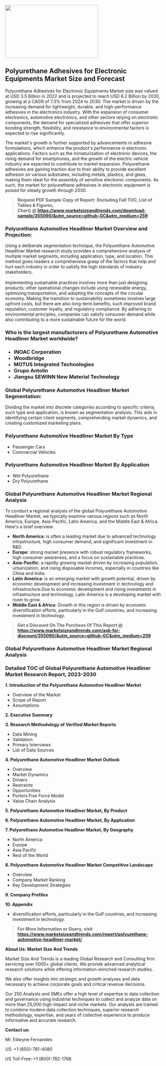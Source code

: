 <p><img class="alignnone size-medium wp-image-20088" src="https://ffe5etoiles.com/wp-content/uploads/2024/12/MST1-300x171.png" alt="" width="300" height="171" /></p><h2>Polyurethane Adhesives for Electronic Equipments Market Size and Forecast</h2><p>Polyurethane Adhesives for Electronic Equipments Market size was valued at USD 3.5 Billion in 2022 and is projected to reach USD 6.2 Billion by 2030, growing at a CAGR of 7.3% from 2024 to 2030. The market is driven by the increasing demand for lightweight, durable, and high-performance adhesives in the electronics industry. With the expansion of consumer electronics, automotive electronics, and other sectors relying on electronic components, the demand for specialized adhesives that offer superior bonding strength, flexibility, and resistance to environmental factors is expected to rise significantly.</p><p>The market's growth is further supported by advancements in adhesive formulations, which enhance the product's performance in electronic applications. Factors such as the miniaturization of electronic devices, the rising demand for smartphones, and the growth of the electric vehicle industry are expected to contribute to market expansion. Polyurethane adhesives are gaining traction due to their ability to provide excellent adhesion on various substrates, including metals, plastics, and glass, making them ideal for the assembly of sensitive electronic components. As such, the market for polyurethane adhesives in electronic equipment is poised for steady growth through 2030.</p></p><blockquote id="" class=""><strong>Request PDF Sample Copy of Report: (Including Full TOC, List of Tables &amp; Figures, Chart)&nbsp;@&nbsp;<strong><a href="https://www.marketsizeandtrends.com/download-sample/355090/&utm_source=github-GC&utm_medium=259" target="_blank">https://www.marketsizeandtrends.com/download-sample/355090/&utm_source=github-GC&utm_medium=259</a></strong></strong></blockquote><h3 id="" class="">Polyurethane Automotive Headliner Market&nbsp;Overview and Projection:</h3><p id="" class="">Using a deliberate segmentation technique, the Polyurethane Automotive Headliner Market research study provides a comprehensive analysis of multiple market segments, including application, type, and location. This method gives readers a comprehensive grasp of the factors that help and hurt each industry in order to satisfy the high standards of industry stakeholders. <br /> <br />Implementing sustainable practices involves more than just designing products; other operational changes include using renewable energy, optimizing transportation, and adopting the concepts of the circular economy. Making the transition to sustainability sometimes involves large upfront costs, but there are also long-term benefits, such improved brand reputation, customer loyalty, and regulatory compliance. By adhering to environmental principles, companies can satisfy consumer demand while also contributing to a more sustainable future for the world.</p><h3 id="" class="">Who is the largest manufacturers of&nbsp;Polyurethane Automotive Headliner Market worldwide?</h3><h3 class=""><p><ul><li>INOAC Corporation </li><li> Woodbridge </li><li> MOTUS Integrated Technologies </li><li> Grupo Antolin </li><li> Jiangsu SEWINN New Material Technology</li></ul></p></h3><h3 id="" class="">Global&nbsp;Polyurethane Automotive Headliner Market Segmentation:</h3><p id="" class="">Dividing the market into discrete categories according to specific criteria, such type and application, is known as segmentation analysis. This aids in identifying certain client segments, comprehending market dynamics, and creating customized marketing plans.</p><h3 id="" class="">Polyurethane Automotive Headliner Market&nbsp;By Type</h3><p><p><ul><li>Passenger Cars</li><li> Commercial Vehicles</p></li></ul></p></p><h3 id="" class="">Polyurethane Automotive Headliner Market&nbsp;By Application</h3><p class=""><p><ul><li>Wet Polyurethane</li><li> Dry Polyurethane</li></ul></p></p><h3 id="" class="">Global Polyurethane Automotive Headliner Market Regional Analysis</h3><p id="" class="">To conduct a regional analysis of the global Polyurethane Automotive Headliner Market, we typically examine various regions such as North America, Europe, Asia-Pacific, Latin America, and the Middle East &amp; Africa. Here's a brief overview:</p><ul><li><strong>North America</strong>: is often a leading market due to advanced technology infrastructure, high consumer demand, and significant investment in R&amp;D.</li><li><strong>Europe</strong>: strong market presence with robust regulatory frameworks, high consumer awareness, and a focus on sustainable practices.</li><li><strong>Asia-Pacific</strong>: a rapidly growing market driven by increasing population, urbanization, and rising disposable incomes, especially in countries like China and India.</li><li><strong>Latin America</strong>: is an emerging market with growth potential, driven by economic development and increasing investment in technology and infrastructure.Due to economic development and rising investments in infrastructure and technology, Latin America is a developing market with room to grow.</li><li><strong>Middle East &amp; Africa</strong>: Growth in this region is driven by economic diversification efforts, particularly in the Gulf countries, and increasing investment in technology.</li></ul><blockquote id="" class=""><strong>Get a Discount On The Purchase Of This Report @ <strong><a href="https://www.marketsizeandtrends.com/ask-for-discount/355090/&utm_source=github-GC&utm_medium=259" target="_blank">https://www.marketsizeandtrends.com/ask-for-discount/355090/&utm_source=github-GC&utm_medium=259</a></strong></strong></blockquote><h3 id="" class="">Global Polyurethane Automotive Headliner Market Regional Analysis</h3><h3 id="" class="">Detailed TOC of Global Polyurethane Automotive Headliner Market Research Report, 2023-2030</h3><p id="" class=""><strong>1. Introduction of the Polyurethane Automotive Headliner Market</strong></p><ul><li>Overview of the Market</li><li>Scope of Report</li><li>Assumptions</li></ul><p id="" class=""><strong>2. Executive Summary</strong></p><p id="" class=""><strong>3. Research Methodology of Verified Market Reports</strong></p><ul><li>Data Mining</li><li>Validation</li><li>Primary Interviews</li><li>List of Data Sources</li></ul><p id="" class=""><strong>4. Polyurethane Automotive Headliner Market Outlook</strong></p><ul><li>Overview</li><li>Market Dynamics</li><li>Drivers</li><li>Restraints</li><li>Opportunities</li><li>Porters Five Force Model</li><li>Value Chain Analysis</li></ul><p id="" class=""><strong>5. Polyurethane Automotive Headliner Market, By Product</strong></p><p id="" class=""><strong>6. Polyurethane Automotive Headliner Market, By Application</strong></p><p id="" class=""><strong>7. Polyurethane Automotive Headliner Market, By Geography</strong></p><ul><li>North America</li><li>Europe</li><li>Asia Pacific</li><li>Rest of the World</li></ul><p id="" class=""><strong>8. Polyurethane Automotive Headliner Market Competitive Landscape</strong></p><ul><li>Overview</li><li>Company Market Ranking</li><li>Key Development Strategies</li></ul><p id="" class=""><strong>9. Company Profiles</strong></p><p id="" class=""><strong>10. Appendix</strong></p><ul><li>diversification efforts, particularly in the Gulf countries, and increasing investment in technology.</li></ul><blockquote id="" class=""><strong>For More Information or Query, visit <strong><strong><a href="https://www.marketsizeandtrends.com/report/polyurethane-automotive-headliner-market/" target="_blank">https://www.marketsizeandtrends.com/report/polyurethane-automotive-headliner-market/</a></strong></strong></strong></blockquote><p id="" class=""><strong>About Us: Market Size And Trends</strong></p><p id="" class="">Market Size And Trends is a leading Global Research and Consulting firm servicing over 5000+ global clients. We provide advanced analytical research solutions while offering information-enriched research studies.</p><p id="" class="">We also offer insights into strategic and growth analyses and data necessary to achieve corporate goals and critical revenue decisions.</p><p id="" class="">Our 250 Analysts and SMEs offer a high level of expertise in data collection and governance using industrial techniques to collect and analyze data on more than 25,000 high-impact and niche markets. Our analysts are trained to combine modern data collection techniques, superior research methodology, expertise, and years of collective experience to produce informative and accurate research.</p><p id="" class=""><strong>Contact us:</strong></p><p id="" class="">Mr. Edwyne Fernandes</p><p id="" class="">US: +1 (650)-781-4080</p><p id="" class="">US Toll-Free: +1 (800)-782-1768</p>

